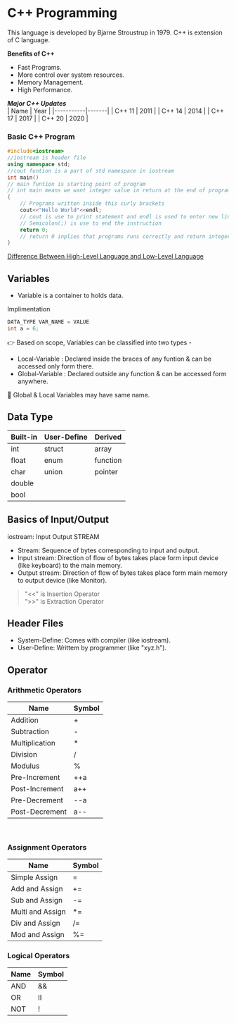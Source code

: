 # C++ Programming

This language is developed by Bjarne Stroustrup in 1979. C++ is extension of C language.

**Benefits of C++**
+ Fast Programs.
+ More control over system resources.
+ Memory Management.
+ High Performance.

_**Major C++ Updates**_<br>
|   Name    |  Year |
|-----------|-------|
| C++ 11    | 2011  |
| C++ 14    | 2014  |
| C++ 17    | 2017  |
| C++ 20    | 2020  |

### Basic C++ Program

```C++
#include<iostream> 
//iostream is header file
using namespace std;
//cout funtion is a part of std namespace in iostream
int main()
// main funtion is starting point of program
// int main means we want integer value in return at the end of program
{
    // Programs written inside this curly brackets
    cout<<"Hello World"<<endl;
    // cout is use to print statement and endl is used to enter new line
    // Semicolon(;) is use to end the instruction
    return 0;
    // return 0 inplies that programs runs correctly and return integer value 0
}
```

[Difference Between High-Level Language and Low-Level Language](https://www.w3schools.in/difference-between-high-level-language-and-low-level-language/)

## Variables
+ Variable is a container to holds data.

Implimentation
```C++
DATA_TYPE VAR_NAME = VALUE
int a = 6;
```

👉 Based on scope, Variables can be classified into two types -
+ Local-Variable : Declared inside the braces of any funtion & can be accessed only form there.
+ Global-Variable : Declared outside any function & can be accessed form anywhere.

🌟 Global & Local Variables may have same name.

## Data Type

|   Built-in    |   User-Define    |   Derived    |
|---------------|---------------|---------------|
|int|struct|array|
|float|enum|function|
|char|union|pointer|
|double|||
|bool|||

## Basics of Input/Output

iostream: Input Output STREAM

+ Stream: Sequence of bytes corresponding to input and output.
+ Input stream: Direction of flow of bytes takes place form input device (like keyboard) to the main memory.
+ Output stream: Direction of flow of bytes takes place form main memory to output device (like Monitor).

> "<<" is Insertion Operator<br>
> ">>" is Extraction Operator

## Header Files

+ System-Define: Comes with compiler (like iostream).
+ User-Define: Writtem by programmer (like "xyz.h").

## Operator

### Arithmetic Operators

|Name  |Symbol|
|------|------|
|Addition|   +|
|Subtraction|   -|
|Multiplication|   *|
|Division|   /|
|Modulus|   %|
|Pre-Increment|   ++a|
|Post-Increment|   a++| 
|Pre-Decrement|   --a|
|Post-Decrement|   a--| <br>
<br>

### Assignment Operators

|Name  |Symbol|
|------|------|
|Simple Assign|     =|
|Add and Assign|     +=|
|Sub and Assign|     -=|
|Multi and Assign|     *=|
|Div and Assign|     /=|
|Mod and Assign|     %=|

### Logical Operators

|Name  |Symbol|
|------|------|
|AND| &&|
|OR| II|
|NOT| !|
